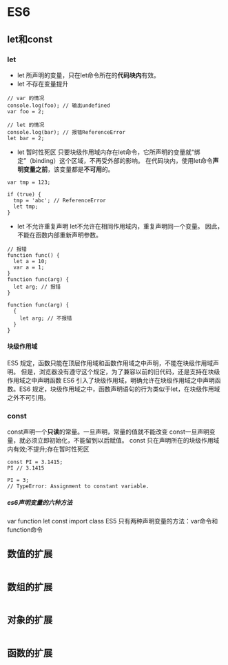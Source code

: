 # ES6

## let和const
### let
- let 所声明的变量，只在let命令所在的**代码块内**有效。
- let 不存在变量提升
```
// var 的情况
console.log(foo); // 输出undefined
var foo = 2;

// let 的情况
console.log(bar); // 报错ReferenceError
let bar = 2;
```

- let 暂时性死区
只要块级作用域内存在let命令，它所声明的变量就“绑定”（binding）这个区域，不再受外部的影响。
在代码块内，使用let命令**声明变量之前**，该变量都是**不可用**的。
```
var tmp = 123;

if (true) {
  tmp = 'abc'; // ReferenceError
  let tmp;
}
```
- let 不允许重复声明
let不允许在相同作用域内，重复声明同一个变量。
因此，不能在函数内部重新声明参数。
```
// 报错
function func() {
  let a = 10;
  var a = 1;
}
function func(arg) {
  let arg; // 报错
}

function func(arg) {
  {
    let arg; // 不报错
  }
}
```

#### 块级作用域
ES5 规定，函数只能在顶层作用域和函数作用域之中声明，不能在块级作用域声明。
但是，浏览器没有遵守这个规定，为了兼容以前的旧代码，还是支持在块级作用域之中声明函数
ES6 引入了块级作用域，明确允许在块级作用域之中声明函数。ES6 规定，块级作用域之中，函数声明语句的行为类似于let，在块级作用域之外不可引用。

### const 
const声明一个**只读**的常量。一旦声明，常量的值就不能改变
const一旦声明变量，就必须立即初始化，不能留到以后赋值。
const  只在声明所在的块级作用域内有效;不提升;存在暂时性死区
```
const PI = 3.1415;
PI // 3.1415

PI = 3;
// TypeError: Assignment to constant variable.
```

##### es6声明变量的六种方法
var function let const import class
ES5 只有两种声明变量的方法：var命令和function命令
## 数值的扩展
![]()
## 数组的扩展
![]()
## 对象的扩展
![]()
## 函数的扩展
![]()